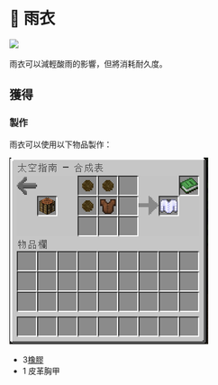 # 👘 雨衣

![](https://camo.githubusercontent.com/fa5f5e882b53b9d802f4d8511ff2db678d5e441f10faec6a96daeec231572b60/68747470733a2f2f692e696d6775722e636f6d2f686639776e46612e706e67)

雨衣可以減輕酸雨的影響，但將消耗耐久度。

## 獲得

### 製作

雨衣可以使用以下物品製作：

![](<../.gitbook/assets/image (219).png>)

* 3[橡膠](Rubber.md)
* 1 皮革胸甲
